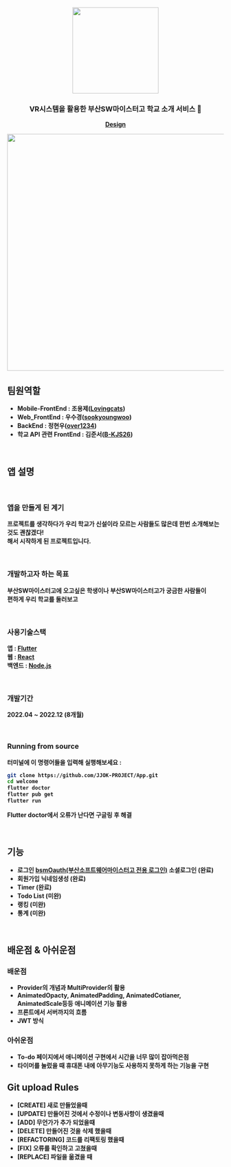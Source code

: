 
<h1 align="center">
	<img
		width="200"
		src="https://user-images.githubusercontent.com/89582664/203698338-058d0ef6-8df9-4971-aa88-f4d88c3e008b.png">
</h1>

<h3 align="center">
	VR시스템을 활용한 부산SW마이스터고 학교 소개 서비스 🏫 
</h3>

<p align="center">
	<strong>
		<a href="https://www.figma.com/file/s9UTGx6wXMEk8Xic5bhkgE/JJOK-team-library?node-id=1792%3A535&t=Gk2Pgox1bAyfxCLj-0">Design</a>
		


<p align="center">
	<img src="https://user-images.githubusercontent.com/89582664/203699019-6844429b-5d0e-4e12-94fc-d3e490bbb928.png" width="550">
</p>

## 팀원역할

- **Mobile-FrontEnd** : 조용제([Lovingcats](https://github.com/Lovingcats))
- **Web_FrontEnd** : 우수경([sookyoungwoo](https://github.com/sookyoungwoo))
- **BackEnd** : 정현우([over1234](https://github.com/over1234))
- **학교 API 관련 FrontEnd** : 김준서([B-KJS26](https://github.com/B-KJS26))
<br>
		
## 앱 설명

<br>
		
### 앱을 만들게 된 계기
프로젝트를 생각하다가 우리 학교가 신설이라 모르는 사람들도 많은데 한번 소개해보는것도 괜찮겠다! <br>해서 시작하게 된 프로젝트입니다.


<br>
		
### 개발하고자 하는 목표
부산SW마이스터고에 오고싶은 학생이나 부산SW마이스터고가 궁금한 사람들이<br>
편하게 우리 학교를 둘러보고 

<br>
		
### 사용기술스택
앱 :  [Flutter](https://flutter.dev/?gclid=Cj0KCQiAg_KbBhDLARIsANx7wAz5lYyBO9RFwhX-V1IJ_xWVuCK1cZkySEkWeqZMPGofPCvRPaHPlWAaAijFEALw_wcB&gclsrc=aw.ds)
<br>
웹 : [React](https://ko.reactjs.org/)
<br>
백엔드 :  [Node.js](https://nodejs.org/ko/)

	
<br>
		
### 개발기간

2022.04 ~ 2022.12 (8개월)

<br>

### Running from source

터미널에 이 명령어들을 입력해 실행해보세요 :

```sh
git clone https://github.com/JJOK-PROJECT/App.git
cd welcome
flutter doctor
flutter pub get
flutter run
```

Flutter doctor에서 오류가 난다면 구글링 후 해결

<br>
		
## 기능

- 로그인  [bsmOauth(부산소프트웨어마이스터고 전용 로그인)](https://auth.bssm.kro.kr/oauth?clientId=5f034939&redirectURI=http://localhost:3000/oauth) 소셜로그인 (완료)
- 회원가입 닉네임생성 (완료)
- Timer (완료)
- Todo List (미완)
- 랭킹 (미완)
- 통계 (미완)
		
<br>
		
## 배운점 & 아쉬운점
		
### 배운점
 - Provider의 개념과 MultiProvider의 활용
 - AnimatedOpacty, AnimatedPadding, AnimatedCotianer, AnimatedScale등등 애니메이션 기능 활용
 - 프론트에서 서버까지의 흐름
 - JWT 방식
		
### 아쉬운점
 - To-do 페이지에서 애니메이션 구현에서 시간을 너무 많이 잡아먹은점
 - 타이머를 눌렀을 때 휴대폰 내에 아무기능도 사용하지 못하게 하는 기능을 구현
 
 
## Git upload Rules

- [CREATE] 새로 만들었을때
- [UPDATE] 만들어진 것에서 수정이나 변동사항이 생겼을때
- [ADD] 무언가가 추가 되었을때
- [DELETE] 만들어진 것을 삭제 했을때
- [REFACTORING] 코드를 리팩토링 했을때
- [FIX] 오류를 확인하고 고쳤을때
- [REPLACE] 파일을 옮겼을 때
		

		
